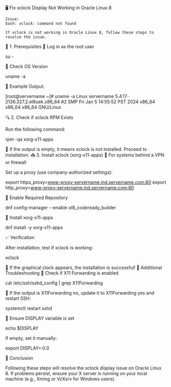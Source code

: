 🖥️ Fix xclock Display Not Working in Oracle Linux 8

    Issue:
    bash: xclock: command not found

    If xclock is not working in Oracle Linux 8, follow these steps to resolve the issue.

📌 1. Prerequisites
🔹 Log in as the root user

su -

🔹 Check OS Version

uname -a

📌 Example Output:

[root@servername ~]# uname -a
Linux servername 5.4.17-2136.327.2.el8uek.x86_64 #2 SMP Fri Jan 5 14:55:52 PST 2024 x86_64 x86_64 x86_64 GNU/Linux

🔍 2. Check if xclock RPM Exists

Run the following command:

rpm -qa xorg-x11-apps

📌 If the output is empty, it means xclock is not installed. Proceed to installation.
📥 3. Install xclock (xorg-x11-apps)
🔹 For systems behind a VPN or firewall

Set up a proxy (use company-authorized settings):

export https_proxy=www-proxy-servername.ind.servername.com:80
export http_proxy=www-proxy-servername.ind.servername.com:80

🔹 Enable Required Repository

dnf config-manager --enable ol8_codeready_builder

🔹 Install xorg-x11-apps

dnf install -y xorg-x11-apps

✅ Verification

After installation, test if xclock is working:

xclock

🎯 If the graphical clock appears, the installation is successful!
📌 Additional Troubleshooting
🔹 Check if X11 Forwarding is enabled

cat /etc/ssh/sshd_config | grep X11Forwarding

📌 If the output is X11Forwarding no, update it to X11Forwarding yes and restart SSH:

systemctl restart sshd

🔹 Ensure DISPLAY variable is set

echo $DISPLAY

If empty, set it manually:

export DISPLAY=:0.0

🎯 Conclusion

Following these steps will resolve the xclock display issue on Oracle Linux 8. If problems persist, ensure your X server is running on your local machine (e.g., Xming or VcXsrv for Windows users).

